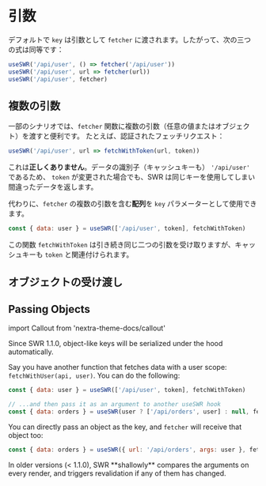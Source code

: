 # 引数

デフォルトで `key` は引数として `fetcher` に渡されます。したがって、次の三つの式は同等です：

```js
useSWR('/api/user', () => fetcher('/api/user'))
useSWR('/api/user', url => fetcher(url))
useSWR('/api/user', fetcher)
```

## 複数の引数

一部のシナリオでは、`fetcher` 関数に複数の引数（任意の値またはオブジェクト）を渡すと便利です。
たとえば、認証されたフェッチリクエスト：

```js
useSWR('/api/user', url => fetchWithToken(url, token))
```

これは**正しくありません**。データの識別子（キャッシュキーも） `'/api/user'` であるため、
`token` が変更された場合でも、SWR は同じキーを使用してしまい間違ったデータを返します。

代わりに、`fetcher` の複数の引数を含む**配列**を `key` パラメーターとして使用できます。

```js
const { data: user } = useSWR(['/api/user', token], fetchWithToken)
```

この関数 `fetchWithToken` は引き続き同じ二つの引数を受け取りますが、キャッシュキーも `token` と関連付けられます。

## オブジェクトの受け渡し

## Passing Objects

import Callout from 'nextra-theme-docs/callout'

<Callout>
  Since SWR 1.1.0, object-like keys will be serialized under the hood automatically. 
</Callout>
  
Say you have another function that fetches data with a user scope: `fetchWithUser(api, user)`. You can do the following:

```js
const { data: user } = useSWR(['/api/user', token], fetchWithToken)

// ...and then pass it as an argument to another useSWR hook
const { data: orders } = useSWR(user ? ['/api/orders', user] : null, fetchWithUser)
```

You can directly pass an object as the key, and `fetcher` will receive that object too:

```js
const { data: orders } = useSWR({ url: '/api/orders', args: user }, fetcher)
```

<Callout emoji="⚠️">
  In older versions (< 1.1.0), SWR **shallowly** compares the arguments on every render, and triggers revalidation if any of them has changed. 
</Callout>
  
